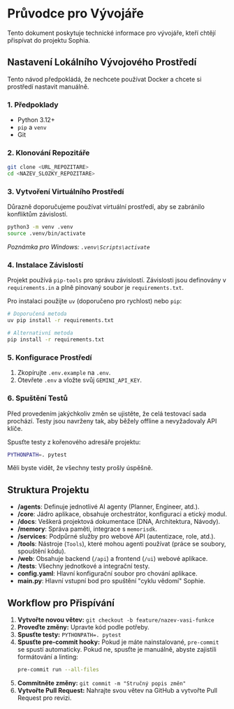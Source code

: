 # Průvodce pro Vývojáře

Tento dokument poskytuje technické informace pro vývojáře, kteří chtějí přispívat do projektu Sophia.

## Nastavení Lokálního Vývojového Prostředí

Tento návod předpokládá, že nechcete používat Docker a chcete si prostředí nastavit manuálně.

### 1. Předpoklady

-   Python 3.12+
-   `pip` a `venv`
-   Git

### 2. Klonování Repozitáře

```bash
git clone <URL_REPOZITARE>
cd <NAZEV_SLOZKY_REPOZITARE>
```

### 3. Vytvoření Virtuálního Prostředí

Důrazně doporučujeme používat virtuální prostředí, aby se zabránilo konfliktům závislostí.

```bash
python3 -m venv .venv
source .venv/bin/activate
```
_Poznámka pro Windows: `.venv\Scripts\activate`_

### 4. Instalace Závislostí

Projekt používá `pip-tools` pro správu závislostí. Závislosti jsou definovány v `requirements.in` a plně pinovaný soubor je `requirements.txt`.

Pro instalaci použijte `uv` (doporučeno pro rychlost) nebo `pip`:
```bash
# Doporučená metoda
uv pip install -r requirements.txt

# Alternativní metoda
pip install -r requirements.txt
```

### 5. Konfigurace Prostředí

1.  Zkopírujte `.env.example` na `.env`.
2.  Otevřete `.env` a vložte svůj `GEMINI_API_KEY`.

### 6. Spuštění Testů

Před provedením jakýchkoliv změn se ujistěte, že celá testovací sada prochází. Testy jsou navrženy tak, aby běžely offline a nevyžadovaly API klíče.

Spusťte testy z kořenového adresáře projektu:
```bash
PYTHONPATH=. pytest
```

Měli byste vidět, že všechny testy prošly úspěšně.

## Struktura Projektu

-   **/agents**: Definuje jednotlivé AI agenty (Planner, Engineer, atd.).
-   **/core**: Jádro aplikace, obsahuje orchestrátor, konfiguraci a etický modul.
-   **/docs**: Veškerá projektová dokumentace (DNA, Architektura, Návody).
-   **/memory**: Správa paměti, integrace s `memorisdk`.
-   **/services**: Podpůrné služby pro webové API (autentizace, role, atd.).
-   **/tools**: Nástroje (`Tools`), které mohou agenti používat (práce se soubory, spouštění kódu).
-   **/web**: Obsahuje backend (`/api`) a frontend (`/ui`) webové aplikace.
-   **/tests**: Všechny jednotkové a integrační testy.
-   **config.yaml**: Hlavní konfigurační soubor pro chování aplikace.
-   **main.py**: Hlavní vstupní bod pro spuštění "cyklu vědomí" Sophie.

## Workflow pro Přispívání

1.  **Vytvořte novou větev:** `git checkout -b feature/nazev-vasi-funkce`
2.  **Proveďte změny:** Upravte kód podle potřeby.
3.  **Spusťte testy:** `PYTHONPATH=. pytest`
4.  **Spusťte pre-commit hooky:** Pokud je máte nainstalované, `pre-commit` se spustí automaticky. Pokud ne, spusťte je manuálně, abyste zajistili formátování a linting:
    ```bash
    pre-commit run --all-files
    ```
5.  **Commitněte změny:** `git commit -m "Stručný popis změn"`
6.  **Vytvořte Pull Request:** Nahrajte svou větev na GitHub a vytvořte Pull Request pro revizi.
